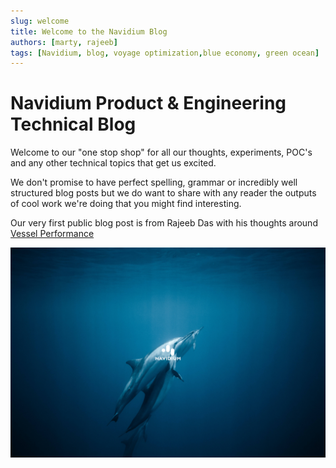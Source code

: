 ```yaml
---
slug: welcome
title: Welcome to the Navidium Blog
authors: [marty, rajeeb]
tags: [Navidium, blog, voyage optimization,blue economy, green ocean]
---
```


# Navidium Product & Engineering Technical Blog

Welcome to our "one stop shop" for all our thoughts, experiments, POC's and any other technical topics that get us excited.

We don't promise to have perfect spelling, grammar or incredibly well structured blog posts but we do want to share with any reader the outputs of cool work we're doing that you might find interesting.

Our very first public blog post is from Rajeeb Das with his thoughts around [Vessel Performance](/blog/vesselPerformance)

![Navidium Blog](./Navidium.jpg)
